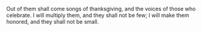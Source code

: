 Out of them shall come songs of thanksgiving, and the voices of those who celebrate. I will multiply them, and they shall not be few; I will make them honored, and they shall not be small.
